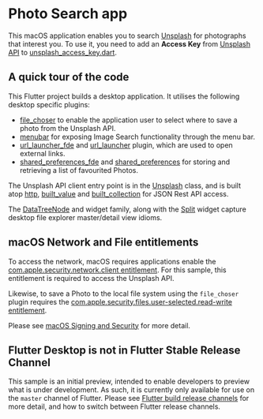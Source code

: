 # Photo Search app

This macOS application enables you to search [Unsplash](https://unsplash.com/)
for photographs that interest you. To use it, you need to add an
**Access Key** from [Unsplash API](https://unsplash.com/developers) to
[unsplash_access_key.dart](lib/unsplash_access_key.dart).

## A quick tour of the code

This Flutter project builds a desktop application. It utilises the following
desktop specific plugins:

  - [file_choser] to enable the application user to select where to save a photo
    from the Unsplash API.
  - [menubar] for exposing Image Search functionality through the menu bar.
  - [url_launcher_fde] and [url_launcher] plugin, which are used to open external links.
  - [shared_preferences_fde] and [shared_preferences] for storing and retrieving
    a list of favourited Photos.

The Unsplash API client entry point is in the [Unsplash] class, and is built
atop [http], [built_value] and [built_collection] for JSON Rest API access.

The [DataTreeNode] and widget family, along with the [Split] widget capture
desktop file explorer master/detail view idioms.

## macOS Network and File entitlements

To access the network, macOS requires applications enable the
[com.apple.security.network.client entitlement][macOS-client]. For this
sample, this entitlement is required to access the Unsplash API.

Likewise, to save a Photo to the local file system using the `file_choser` plugin requires the
[com.apple.security.files.user-selected.read-write entitlement][macOS-read-write].

Please see [macOS Signing and Security][macOS-security] for more detail.

## Flutter Desktop is not in Flutter Stable Release Channel

This sample is an initial preview, intended to enable developers to preview what is
under development. As such, it is currently only available for use on the `master` channel
of Flutter. Please see [Flutter build release channels][flutter_channels] for more detail,
and how to switch between Flutter release channels.

[DataTreeNode]: lib/src/widgets/data_tree.dart
[Split]: lib/src/widgets/split.dart
[Unsplash]: lib/src/unsplash/unsplash.dart

[built_collection]: https://pub.dev/packages/built_collection
[built_value]: https://pub.dev/packages/built_value
[file_choser]: https://github.com/google/flutter-desktop-embedding/tree/master/plugins/file_chooser
[flutter_channels]: https://github.com/flutter/flutter/wiki/Flutter-build-release-channels
[http]: https://pub.dev/packages/http
[macOS-client]: https://developer.apple.com/documentation/bundleresources/entitlements/com_apple_security_network_client
[macOS-read-write]: https://developer.apple.com/documentation/bundleresources/entitlements/com_apple_security_files_user-selected_read-write
[macOS-security]: https://github.com/google/flutter-desktop-embedding/blob/master/macOS-Security.md
[menubar]: https://github.com/google/flutter-desktop-embedding/tree/master/plugins/menubar
[shared_preferences]: https://pub.dev/packages/shared_preferences
[shared_preferences_fde]: https://github.com/google/flutter-desktop-embedding/tree/master/plugins/flutter_plugins/shared_preferences_fde
[url_launcher]: https://pub.dev/packages/url_launcher
[url_launcher_fde]: https://github.com/google/flutter-desktop-embedding/tree/master/plugins/flutter_plugins/url_launcher_fde
